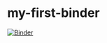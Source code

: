 # my-first-binder
[![Binder](https://mybinder.org/badge_logo.svg)](https://mybinder.org/v2/gh/lilinchen84/my-first-binder/HEAD)
